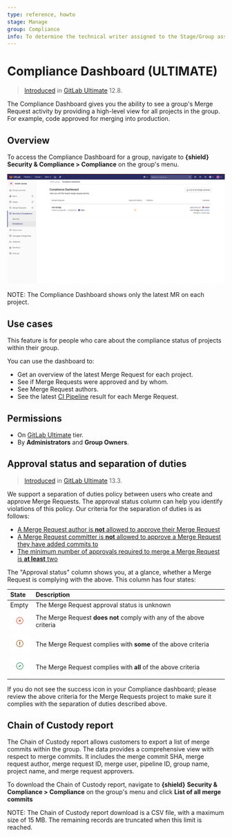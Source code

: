 ```yaml
---
type: reference, howto
stage: Manage
group: Compliance
info: To determine the technical writer assigned to the Stage/Group associated with this page, see https://about.gitlab.com/handbook/engineering/ux/technical-writing/#designated-technical-writers
---
```


# Compliance Dashboard **(ULTIMATE)**

> [Introduced](https://gitlab.com/gitlab-org/gitlab/-/issues/36524) in [GitLab Ultimate](https://about.gitlab.com/pricing/) 12.8.

The Compliance Dashboard gives you the ability to see a group's Merge Request activity
by providing a high-level view for all projects in the group. For example, code approved
for merging into production.

## Overview

To access the Compliance Dashboard for a group, navigate to **{shield}** **Security & Compliance > Compliance** on the group's menu.

![Compliance Dashboard](img/compliance_dashboard_v13_3_1.png)

NOTE:
The Compliance Dashboard shows only the latest MR on each project.

## Use cases

This feature is for people who care about the compliance status of projects within their group.

You can use the dashboard to:

- Get an overview of the latest Merge Request for each project.
- See if Merge Requests were approved and by whom.
- See Merge Request authors.
- See the latest [CI Pipeline](../../../ci/pipelines/index.md) result for each Merge Request.

## Permissions

- On [GitLab Ultimate](https://about.gitlab.com/pricing/) tier.
- By **Administrators** and **Group Owners**.

## Approval status and separation of duties

> [Introduced](https://gitlab.com/gitlab-org/gitlab/-/issues/217939) in [GitLab Ultimate](https://about.gitlab.com/pricing/) 13.3.

We support a separation of duties policy between users who create and approve Merge Requests.
The approval status column can help you identify violations of this policy.
Our criteria for the separation of duties is as follows:

- [A Merge Request author is **not** allowed to approve their Merge Request](../../project/merge_requests/merge_request_approvals.md#allowing-merge-request-authors-to-approve-their-own-merge-requests)
- [A Merge Request committer is **not** allowed to approve a Merge Request they have added commits to](../../project/merge_requests/merge_request_approvals.md#prevent-approval-of-merge-requests-by-their-committers)
- [The minimum number of approvals required to merge a Merge Request is **at least** two](../../project/merge_requests/merge_request_approvals.md#approval-rules)

The "Approval status" column shows you, at a glance, whether a Merge Request is complying with the above.
This column has four states:

| State | Description |
|:------|:------------|
| Empty | The Merge Request approval status is unknown |
| ![Failed](img/failed_icon_v13_3.png) | The Merge Request **does not** comply with any of the above criteria |
| ![Warning](img/warning_icon_v13_3.png) | The Merge Request complies with **some** of the above criteria |
| ![Success](img/success_icon_v13_3.png) | The Merge Request complies with **all** of the above criteria |

If you do not see the success icon in your Compliance dashboard; please review the above criteria for the Merge Requests
project to make sure it complies with the separation of duties described above.

## Chain of Custody report

The Chain of Custody report allows customers to export a list of merge commits within the group.
The data provides a comprehensive view with respect to merge commits. It includes the merge commit SHA,
merge request author, merge request ID, merge user, pipeline ID, group name, project name, and merge request approvers.

To download the Chain of Custody report, navigate to **{shield}** **Security & Compliance > Compliance** on the group's menu and click **List of all merge commits**

NOTE:
The Chain of Custody report download is a CSV file, with a maximum size of 15 MB.
The remaining records are truncated when this limit is reached.
